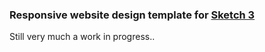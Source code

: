 ### Responsive website design template for [Sketch 3](http://bohemiancoding.com/sketch/)

Still very much a work in progress..
